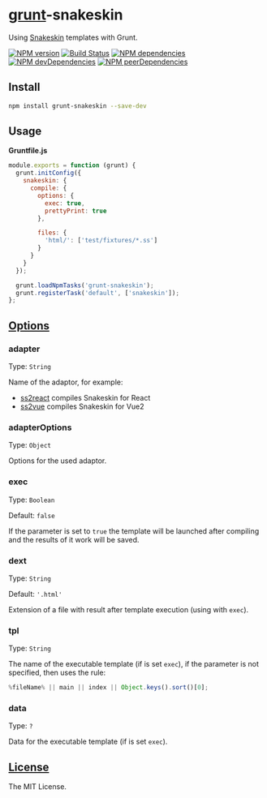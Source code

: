 [grunt](http://gruntjs.com/)-snakeskin
======================================

Using [Snakeskin](https://github.com/SnakeskinTpl/Snakeskin) templates with Grunt.

[![NPM version](http://img.shields.io/npm/v/grunt-snakeskin.svg?style=flat)](http://badge.fury.io/js/grunt-snakeskin)
[![Build Status](http://img.shields.io/travis/SnakeskinTpl/grunt-snakeskin.svg?style=flat&branch=master)](https://travis-ci.org/SnakeskinTpl/grunt-snakeskin)
[![NPM dependencies](http://img.shields.io/david/SnakeskinTpl/grunt-snakeskin.svg?style=flat)](https://david-dm.org/SnakeskinTpl/grunt-snakeskin)
[![NPM devDependencies](http://img.shields.io/david/dev/SnakeskinTpl/grunt-snakeskin.svg?style=flat)](https://david-dm.org/SnakeskinTpl/grunt-snakeskin?type=dev)
[![NPM peerDependencies](http://img.shields.io/david/peer/SnakeskinTpl/grunt-snakeskin.svg?style=flat)](https://david-dm.org/SnakeskinTpl/grunt-snakeskin?type=peer)

## Install

```bash
npm install grunt-snakeskin --save-dev
```

## Usage

**Gruntfile.js**

```js
module.exports = function (grunt) {
  grunt.initConfig({
    snakeskin: {
      compile: {
        options: {
          exec: true,
          prettyPrint: true
        },

        files: {
          'html/': ['test/fixtures/*.ss']
        }
      }
    }
  });

  grunt.loadNpmTasks('grunt-snakeskin');
  grunt.registerTask('default', ['snakeskin']);
};
```

## [Options](http://snakeskintpl.github.io/docs/api.html#compile--opt_params)
### adapter

Type: `String`

Name of the adaptor, for example:

* [ss2react](https://github.com/SnakeskinTpl/ss2react) compiles Snakeskin for React
* [ss2vue](https://github.com/SnakeskinTpl/ss2vue) compiles Snakeskin for Vue2

### adapterOptions

Type: `Object`

Options for the used adaptor.

### exec

Type: `Boolean`

Default: `false`

If the parameter is set to `true` the template will be launched after compiling and the results of it work will be saved.

### dext

Type: `String`

Default: `'.html'`

Extension of a file with result after template execution (using with `exec`).

### tpl

Type: `String`

The name of the executable template (if is set `exec`), if the parameter is not specified, then uses the rule:

```js
%fileName% || main || index || Object.keys().sort()[0];
```

### data

Type: `?`

Data for the executable template (if is set `exec`).

## [License](https://github.com/SnakeskinTpl/grunt-snakeskin/blob/master/LICENSE)

The MIT License.
